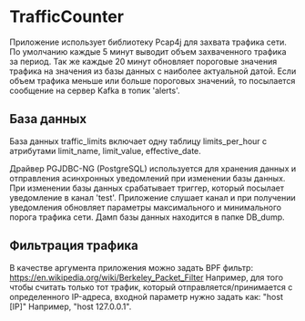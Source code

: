 # TrafficCounter
Приложение использует библиотеку Pcap4j для захвата трафика сети. По умолчанию каждые 5 минут выводит объем захваченного трафика за период. Так же каждые 20 минут обновляет пороговые значения трафика на значения из базы данных с наиболее актуальной датой.
Если объем трафика меньше или больше пороговых значений, то посылается сообщение на сервер Kafka в топик 'alerts'.

## База данных
База данных traffic_limits включает одну таблицу limits_per_hour с атрибутами limit_name, limit_value, effective_date.

Драйвер PGJDBC-NG (PostgreSQL) используется для хранения данных и отправления асинхронных уведомлений при изменении базы данных. При изменении базы данных срабатывает триггер, который посылает уведомление в канал 'test'. Приложение слушает канал и при получении уведомления обновляет параметры максимального и минимального порога трафика сети.
Дамп базы данных находится в папке DB_dump.

## Фильтрация трафика
В качестве аргумента приложения можно задать BPF фильтр: https://en.wikipedia.org/wiki/Berkeley_Packet_Filter
Например, для того чтобы считать только тот трафик, который отправляется/принимается с определенного IP-адреса, входной параметр нужно задать как:
"host [IP]"
Например, "host 127.0.0.1".
